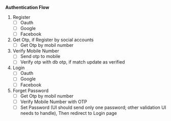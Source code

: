 **Authentication Flow**

1. Register
    - [ ] Oauth
    - [ ] Google
    - [ ] Facebook
2. Get Otp, if Register by social accounts
    - [ ] Get Otp by mobil number
3. Verify Mobile Number
    - [ ] Send otp to mobile
    - [ ] Verify otp with db otp, if match update as verified
4. Login
    - [ ] Oauth
    - [ ] Google
    - [ ] Facebook
5. Forget Password
    - [ ] Get Otp by mobil number
    - [ ] Verify Mobile Number with OTP
    - [ ] Set Password (UI should send only one password; other validation UI needs to handle), Then redirect to Login page